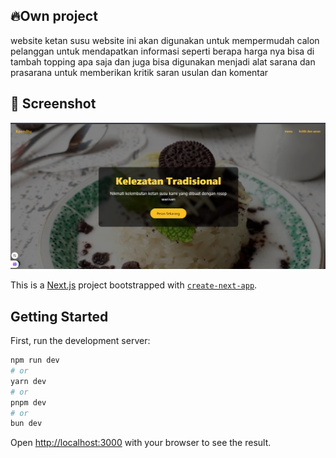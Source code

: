 ## 🔥Own project

website ketan susu website ini akan digunakan untuk mempermudah calon pelanggan untuk mendapatkan informasi seperti
berapa harga nya bisa di tambah topping apa saja dan juga bisa digunakan menjadi alat sarana dan prasarana untuk
memberikan kritik saran usulan dan komentar

## 📸 Screenshot

![tampilan](page.png)

This is a [Next.js](https://nextjs.org) project bootstrapped with
[`create-next-app`](https://nextjs.org/docs/app/api-reference/cli/create-next-app).

## Getting Started

First, run the development server:

```bash
npm run dev
# or
yarn dev
# or
pnpm dev
# or
bun dev
```

Open [http://localhost:3000](http://localhost:3000) with your browser to see the result.
